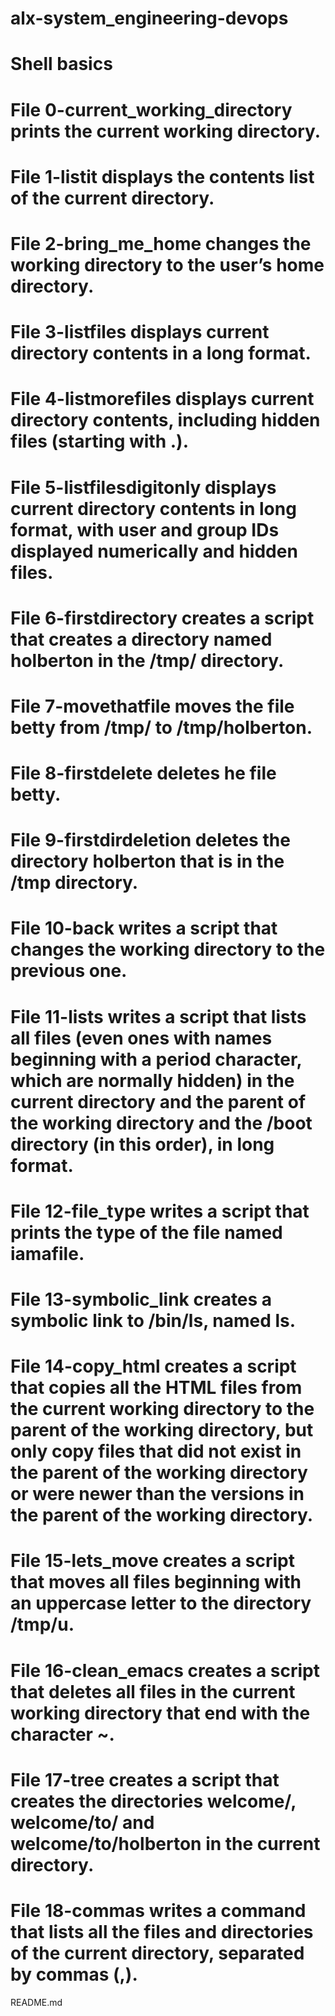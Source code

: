 # alx-system_engineering-devops
# Shell basics
# File 0-current_working_directory prints the current working directory.

# File 1-listit displays the contents list of the current directory.

# File 2-bring_me_home changes the working directory to the user’s home directory.

# File 3-listfiles displays current directory contents in a long format.

# File 4-listmorefiles displays current directory contents, including hidden files (starting with .).

# File 5-listfilesdigitonly displays current directory contents in long format, with user and group IDs displayed numerically and hidden files.

# File 6-firstdirectory creates a script that creates a directory named holberton in the /tmp/ directory.

# File 7-movethatfile moves the file betty from /tmp/ to /tmp/holberton.

# File 8-firstdelete deletes he file betty.

# File 9-firstdirdeletion deletes the directory holberton that is in the /tmp directory.

# File 10-back writes a script that changes the working directory to the previous one.

# File 11-lists writes a script that lists all files (even ones with names beginning with a period character, which are normally hidden) in the current directory and the parent of the working directory and the /boot directory (in this order), in long format.

# File 12-file_type writes a script that prints the type of the file named iamafile.

# File 13-symbolic_link creates a symbolic link to /bin/ls, named ls.

# File 14-copy_html creates a script that copies all the HTML files from the current working directory to the parent of the working directory, but only copy files that did not exist in the parent of the working directory or were newer than the versions in the parent of the working directory.

# File 15-lets_move creates a script that moves all files beginning with an uppercase letter to the directory /tmp/u.

# File 16-clean_emacs creates a script that deletes all files in the current working directory that end with the character ~.

# File 17-tree creates a script that creates the directories welcome/, welcome/to/ and welcome/to/holberton in the current directory.

# File 18-commas writes a command that lists all the files and directories of the current directory, separated by commas (,).
README.md
